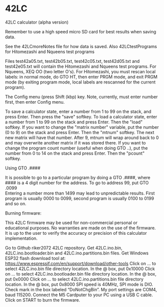 # 42LC
42LC calculator (alpha version)

Remember to use a high speed micro SD card for best results when saving data.

See the 42LCmoreNotes file for how data is saved.  Also 42LCtestPrograms for Hitomezashi and Nqueens test programs

Files test42a05.txt, test42b05.txt, test42c05.txt, test42d05.txt and test42e05.txt will contain the Hitomezashi and Nqueens test programs.
For Nqueens, XEQ OO (two letter O's).
For Hitomezashi, you must rescan local labels:  in normal mode, do GTO HT, then enter PRGM mode, and exit PRGM mode (by exiting program mode, local labels are rescanned for the current program).

The Config menu (press Shift (kbp) key.  Note, currently, must enter number first, then enter Config menu.

To save a calculator state, enter a number from 1 to 99 on the stack, and press Enter.  Then press the "save" softkey.
To load a calculator state, enter a number from 1 to 99 on the stack and press Enter.  Then the "load" softkey.
If you want to change the "matrix number" variable, put the number (0 to 9) on the stack and press Enter.  Then the "mtnum" softkey.  The next new matrix will have that number.  After 9, mtnum will wrap around back to 0 and may overwrite another matrix if it was stored there.
If you want to change the program count number (useful when doing GTO ..), put the number from 0 to 14 on the stack and press Enter.  Then the "pcount" softkey.

Using GTO .####

It is possible to go to a particular program by doing a GTO .####, where #### is a 4 digit number for the address.  To go to address 99, put GTO .0099  
Entering a number more than 1499 may lead to unpredictable results.
First program is usually 0000 to 0099, second program is usually 0100 to 0199 and so on.

Burning firmware:

This 42LC firmware may be used for non-commercial personal or educational purposes. No warranties are made on the use of the firmware. It is up to the user to verify the accuracy or precision of this calculator implementation.

Go to Github riker2072 42LC repository.
Get 42LC.ino.bin, 42LC.ino.bootloader.bin and 42LC.ino.partitions.bin files.
Get Windows ESP32 flash download tool at: https://www.espressif.com/en/support/download/other-tools
Click on … to select 42LC.ino.bin file directory location. In the @ box, put 0x10000 Click on … to select 42LC.ino.bootloader.bin file directory location. In the @ box, put 0x0000 Click on … to select 42LC.ino.partitions.bin file directory location. In the @ box, put 0x8000
SPI speed is 40MHz, SPI mode is DIO. Check mark in the box labeled “DoNotChgBin”. My port settings are COM4, baud 115200. Connect the M5 Cardputer to your PC using a USB C cable. Click on START to burn the firmware.

